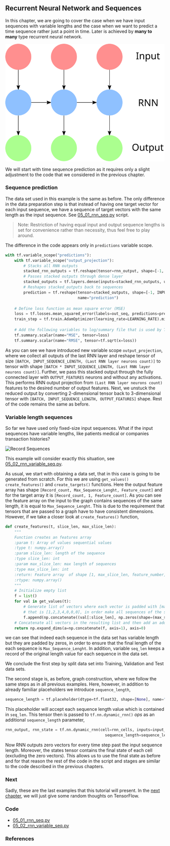 ## Recurrent Neural Network and Sequences

In this chapter, we are going to cover the case when we have input sequences with variable lengths and the case when we want to predict a time sequence rather just a point in time. Later is achieved by **many to many** type recurrent neural network.

![Many to many RNN](../assets/image5.svg)

We will start with time sequence prediction as it requires only a slight adjustment to the code that we considered in the previous chapter.

### Sequence prediction

The data set used in this example is the same as before. The only difference in the data preparation step is that instead of having one target vector for each input sequence, we have a sequence of target vectors with the same length as the input sequence. See [05\_01\_rnn\_seq.py](/scripts/05_01_rnn_seq.py) script.

> Note: Restriction of having equal input and output sequence lengths is set for convenience rather than necessity, thus feel free to play around.

The difference in the code appears only in `predictions` variable scope.

```python
with tf.variable_scope("predictions"):
    with tf.variable_scope("output_projection"):
        # Stacks all RNN outputs
        stacked_rnn_outputs = tf.reshape(tensor=rnn_output, shape=[-1, RNN_LAYERS[-1]["units"]])
        # Passes stacked outputs through dense layer
        stacked_outputs = tf.layers.dense(inputs=stacked_rnn_outputs, units=OUTPUT_FEATURES)
        # Reshapes stacked_outputs back to sequences
        prediction = tf.reshape(tensor=stacked_outputs, shape=[-1, INPUT_SEQUENCE_LENGTH, OUTPUT_FEATURES],
                                name="prediction")

    # Define loss function as mean square error (MSE)
    loss = tf.losses.mean_squared_error(labels=out_seq, predictions=prediction)
    train_step = tf.train.AdamOptimizer(learning_rate=LEARNING_RATE).minimize(loss=loss)

    # Add the following variables to log/summary file that is used by TensorBoard
    tf.summary.scalar(name="MSE", tensor=loss)
    tf.summary.scalar(name="RMSE", tensor=tf.sqrt(x=loss))
```

As you can see we have introduced new variable scope `output_projection`, where we collect all outputs of the last RNN layer and reshape tensor of size `[BATCH, INPUT_SEQUENCE_LENGTH, (Last RNN layer neurons count)]` to tensor with shape `[BATCH * INPUT_SEQUENCE_LENGTH, (Last RNN layer neurons count)]`. Further, we pass this stacked output through the fully connected layer with `OUTPUT_FEATURES` neurons and without any activations. This performs RNN output projection from  `(Last RNN layer neurons count)` features to the desired number of output features. Next, we unstuck the reduced output by converting 2-dimensional tensor back to 3-dimensional tensor with `[BATCH, INPUT_SEQUENCE_LENGTH, OUTPUT_FEATURES]` shape. Rest of the code remains the same as before.

### Variable length sequences

So far we have used only fixed-size input sequences. What if the input
sequences have variable lengths, like patients medical or companies transaction histories?

<!-- ```mermaid
gantt
    dateFormat  YYYY-MM-DD
    section Patient 1
    Record          :today, 20d
    section Patient 2
    Record          :today, 7d
    section Patient 3
    Record          :today, 12d
``` -->

![Record Sequences](../assets/image6.svg)

This example will consider exactly this situation, see [05\_02\_rnn\_variable\_seq.py](/scripts/05_02_rnn_variable_seq.py).

As usual, we start with obtaining a data set, that in this case is going to be generated from scratch. For this we are using `get_values()` `create_features()` and `create_targets()` functions.
Here the output feature array has shape `[Record_count, Max_Sequence_Lenght, Feature_count]` and for the target array it is `[Record_count, 1, Feature_count]`. As you can see the feature array on the input to the graph contains sequences of the same length, it is equal to `Max_Sequence_Lenght`. This is due to the requirement that tensors that are passed to a graph have to have consistent dimensions. However, if we take a closer look at `create_features()` function,

```python
def create_features(t, slice_len, max_slice_len):
    """
    Function creates an features array
    :param t: Array of values sequential values
    :type t: numpy.array()
    :param slice_len: length of the sequence
    :type slice_len: int
    :param max_slice_len: max length of sequences
    :type max_slice_len: int
    :return: Feature array  of shape [1, max_slice_len, feature_number]
    :rtype: numpy.array()
    """
    # Initialize empty list
    f = list()
    for val in get_values(t):
        # Generate list of vectors where each vector is padded with [max_slice_len - slice_len] zeros from the back,
        # that is [1,2,3,4,0,0,0], in order make all sequences of the same length [max_slice_len].
        f.append(np.concatenate((val[:slice_len], np.zeros(shape=(max_slice_len - slice_len, 1))), axis=0))
    # Concatenate all vectors in the resulting list and then add an additional dimension.
    return np.expand_dims(a=np.concatenate(f, axis=1), axis=0)
```

we can see that indeed each sequence in the data set has variable length but they are padded by zeros, in order to ensure that the final length of the each sequence is `Max_Sequence_Lenght`. In addition, variable `seq_len` keeps a record of the original length value for each sequence in the data set.

We conclude the first step by split data set into Training, Validation and Test data sets.

The second stage is, as before, graph construction, where we follow the same steps as in all previous examples. Here, however, in addition to already familiar placeholders we introduce `sequence_length`,

```python
sequence_length = tf.placeholder(dtype=tf.float32, shape=[None], name="sequence_length")
```

This placeholder will accept each sequence length value which is contained in `seq_len`.
This tensor then is passed to `tf.nn.dynamic_rnn()` _ops_ as an additional `sequence_length` parameter,

```python
rnn_output, rnn_state = tf.nn.dynamic_rnn(cell=rnn_cells, inputs=input_seq, dtype=tf.float32,
                                            sequence_length=sequence_length)
```

Now RNN outputs zero vectors for every time step past the input sequence length. Moreover, the states tensor contains the final state of each cell (excluding the zero vectors). This allows us to use the final state as before and for that reason the rest of the code in the script and stages are similar to the code described in the previous chapters.

### Next

Sadly, these are the last examples that this tutorial will present. In the [next chapter](chapters/chapter8.md), we will just give some random thoughts on TensorFlow.

### Code

*   [05\_01\_rnn\_seq.py](/scripts/05_01_rnn_seq.py)
*   [05\_02\_rnn\_variable\_seq.py](/scripts/05_02_rnn_variable_seq.py)

### References
